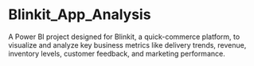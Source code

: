 # Blinkit_App_Analysis
A Power BI project designed for Blinkit, a quick-commerce platform, to visualize and analyze key business metrics like delivery trends, revenue, inventory levels, customer feedback, and marketing performance.
